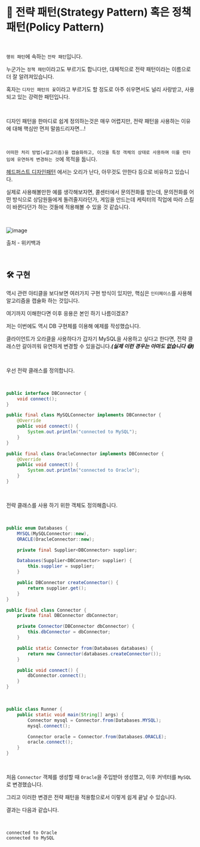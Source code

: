 # 📜 전략 패턴(Strategy Pattern) 혹은 정책 패턴(Policy Pattern)

<br />

`행위 패턴`에 속하는 `전략 패턴`입니다.

누군가는 `정책 패턴`이라고도 부르기도 합니다만, 대체적으로 전략 패턴이라는 이름으로 더 잘 알려져있습니다.

혹자는 `디자인 패턴의 꽃`이라고 부르기도 할 정도로 아주 쉬우면서도 널리 사랑받고, 사용되고 있는 강력한 패턴입니다.

<br >

디자인 패턴을 한마디로 쉽게 정의하는것은 매우 어렵지만, 전략 패턴을 사용하는 이유에 대해 핵심만 먼저 말씀드리자면...!

<br />

`어떠한 처리 방법(=알고리즘)을 캡슐화하고, 이것을 특정 객체의 상태로 사용하며 이를 런타임에 유연하게 변경하는 것`에 목적을 둡니다.

[헤드퍼스트 디자인패턴](https://www.aladin.co.kr/shop/wproduct.aspx?ItemId=582754) 에서는 오리가 난다, 아무것도 안한다 등으로 비유하고 있습니다.

실제로 사용해볼만한 예를 생각해보자면, 콜센터에서 문의전화를 받는데, 문의전화를 어떤 방식으로 상담원들에게 돌려줄지라던가, 게임을 만드는데 케릭터의 직업에 따라 스킬이 바뀐다던가 하는 것들에 적용해볼 수 있을 것 같습니다.

<br />

![image](https://user-images.githubusercontent.com/71188307/133035797-e53b96bc-6e7f-454d-a524-7d56eee9b724.png)

출처 - 위키백과

<br />

## 🛠 구현

역시 관련 아티클을 보다보면 여러가지 구현 방식이 있지만, 핵심은 `인터페이스`를 사용해 알고리즘을 캡슐화 하는 것입니다.

여기까지 이해한다면 이후 응용은 본인 하기 나름이겠죠?

저는 이번에도 역시 DB 구현체를 이용해 예제를 작성했습니다.

클라이언트가 오라클을 사용하다가 갑자기 MySQL을 사용하고 싶다고 한다면, 전략 클래스만 갈아끼워 유연하게 변경할 수 있을겁니다.***(실제 이런 경우는 아마도 없습니다 😅)***

<br />

우선 전략 클래스를 정의합니다.

<br />

```java
public interface DBConnector {
    void connect();
}

public final class MySQLConnector implements DBConnector {
    @Override
    public void connect() {
        System.out.println("connected to MySQL");
    }
}

public final class OracleConnector implements DBConnector {
    @Override
    public void connect() {
        System.out.println("connected to Oracle");
    }
}
```

<br />

전략 클래스를 사용 하기 위한 객체도 정의해줍니다.

<br />

```java
public enum Databases {
    MYSQL(MySQLConnector::new),
    ORACLE(OracleConnector::new);

    private final Supplier<DBConnector> supplier;

    Databases(Supplier<DBConnector> supplier) {
        this.supplier = supplier;
    }

    public DBConnector createConnector() {
        return supplier.get();
    }
}

public final class Connector {
    private final DBConnector dbConnector;

    private Connector(DBConnector dbConnector) {
        this.dbConnector = dbConnector;
    }

    public static Connector from(Databases databases) {
        return new Connector(databases.createConnector());
    }

    public void connect() {
        dbConnector.connect();
    }
}
```

<br />

```java
public class Runner {
    public static void main(String[] args) {
        Connector mysql = Connector.from(Databases.MYSQL);
        mysql.connect();

        Connector oracle = Connector.from(Databases.ORACLE);
        oracle.connect();
    }
}
```

<br />

처음 `Connector` 객체를 생성할 때 `Oracle`을 주입받아 생성했고, 이후 커넥터를 `MySQL`로 변경했습니다.

그리고 이러한 변경은 전략 패턴을 적용함으로서 이렇게 쉽게 끝날 수 있습니다.

결과는 다음과 같습니다.

<br />

```shell
connected to Oracle
connected to MySQL
```

<br />
